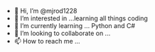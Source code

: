 - 👋 Hi, I’m @mjrod1228
- 👀 I’m interested in ...learning all things coding
- 🌱 I’m currently learning ... Python and C#
- 💞️ I’m looking to collaborate on ...
- 📫 How to reach me ... 

<!---
mjrod1228/mjrod1228 is a ✨ special ✨ repository because its `README.md` (this file) appears on your GitHub profile.
You can click the Preview link to take a look at your changes.
--->
